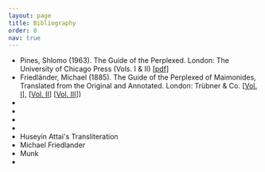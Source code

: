 ```yaml
---
layout: page
title: Bibliography
order: 8
nav: true
---
```


- Pines, Shlomo (1963). The Guide of the Perplexed. London: The University of Chicago Press (Vols. I & II) [[pdf](/Guide-Perplexed/assets/books/Pines-Guide-compressed.pdf)]
- Friedländer, Michael (1885). The Guide of the Perplexed of Maimonides, Translated from the Original and Annotated. London: Trübner & Co. [[Vol. I](/Guide-Perplexed/assets/books/Friedlander-Guide-1sted-Vol1.pdf)], [[Vol. II](/Guide-Perplexed/assets/books/Friedlander-Guide-1sted-Vol12.pdf)] [[Vol. III](/Guide-Perplexed/assets/books/Friedlander-Guide-1sted-Vol3.pdf)])
- 
- 
- 
- 
- Huseyin Attai's Transliteration
- Michael Friedlander
- Munk
- 
